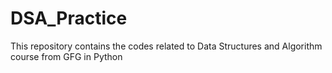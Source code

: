 # DSA_Practice

This repository contains the codes related to Data Structures and Algorithm course from GFG in Python
